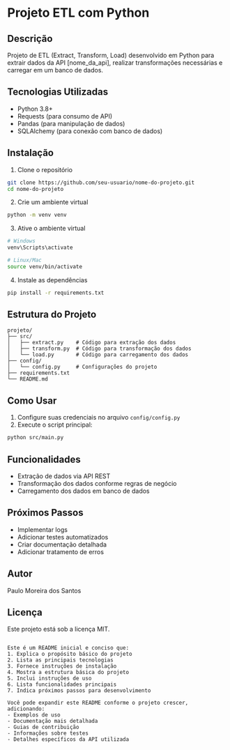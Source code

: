 # Projeto ETL com Python

## Descrição
Projeto de ETL (Extract, Transform, Load) desenvolvido em Python para extrair dados da API [nome_da_api], realizar transformações necessárias e carregar em um banco de dados.

## Tecnologias Utilizadas
- Python 3.8+
- Requests (para consumo de API)
- Pandas (para manipulação de dados)
- SQLAlchemy (para conexão com banco de dados)

## Instalação

1. Clone o repositório
```bash
git clone https://github.com/seu-usuario/nome-do-projeto.git
cd nome-do-projeto
```

2. Crie um ambiente virtual
```bash
python -m venv venv
```

3. Ative o ambiente virtual
```bash
# Windows
venv\Scripts\activate

# Linux/Mac
source venv/bin/activate
```

4. Instale as dependências
```bash
pip install -r requirements.txt
```

## Estrutura do Projeto
```
projeto/
├── src/
│   ├── extract.py    # Código para extração dos dados
│   ├── transform.py  # Código para transformação dos dados
│   └── load.py       # Código para carregamento dos dados
├── config/
│   └── config.py     # Configurações do projeto
├── requirements.txt
└── README.md
```

## Como Usar
1. Configure suas credenciais no arquivo `config/config.py`
2. Execute o script principal:
```bash
python src/main.py
```

## Funcionalidades
- Extração de dados via API REST
- Transformação dos dados conforme regras de negócio
- Carregamento dos dados em banco de dados

## Próximos Passos
- Implementar logs
- Adicionar testes automatizados
- Criar documentação detalhada
- Adicionar tratamento de erros

## Autor
Paulo Moreira dos Santos

## Licença
Este projeto está sob a licença MIT.
```

Este é um README inicial e conciso que:
1. Explica o propósito básico do projeto
2. Lista as principais tecnologias
3. Fornece instruções de instalação
4. Mostra a estrutura básica do projeto
5. Inclui instruções de uso
6. Lista funcionalidades principais
7. Indica próximos passos para desenvolvimento

Você pode expandir este README conforme o projeto crescer, adicionando:
- Exemplos de uso
- Documentação mais detalhada
- Guias de contribuição
- Informações sobre testes
- Detalhes específicos da API utilizada
